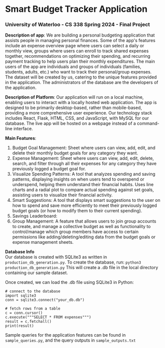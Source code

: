 # Smart Budget Tracker Application

### University of Waterloo - CS 338 Spring 2024 - Final Project

**Description of app**: We are building a personal budgeting application that assists people in managing personal finances. Some of the app's features include an expense overview page where users can select a daily or monthly view, groups where users can enroll to track shared expenses together, recommendations on optimizing their spending, and recurring payment tracking to help users plan their monthly expenditures. The main users of the app are individuals and groups of individuals (families, students,  adults, etc.) who want to track their personal/group expenses. The dataset will be created by us, catering to the unique features provided in the application. The administrators of the database are the developers of the application.

**Description of Platform**: Our application will run on a local machine, enabling users to interact with a locally hosted web application. The app is designed to be primarily desktop-based, rather than mobile-based, providing a more comprehensive user experience. Our technology stack includes React, Flask, HTML, CSS, and JavaScript, with MySQL for our database. The live app will be hosted on a webpage instead of a command-line interface. 

**Main Features**:
1. Budget Goal Management: Sheet where users can view, add, edit, and delete their monthly budget goals for any category they want.
2. Expense Management: Sheet where users can view, add, edit, delete, search, and filter through all their expenses for any category they have previously logged a budget goal for.
3. Visualize Spending Patterns: A tool that analyzes spending and saving patterns, displaying insights on when users tend to overspend or underspend, helping them understand their financial habits. Uses line charts and a radial plot to compare actual spending against set goals, assisting users to visualize their financial activity.
4. Smart Suggestions: A tool that displays smart suggestions to the user on how to spend and save more efficiently to meet their previously logged budget goals (or how to modify them to their current spending).
5. Savings Leaderboard: 
6. Group Management: A feature that allows users to join group accounts to create, and manage a collective budget as well as functionality to control/manage which group members have access to certain permissions like adding/deleting/editing data from the budget goals or expense management sheets.

**Database Info**
<br />
Our database is created with SQLite3 as written in `production_db_generation.py`. To create the database, run:
`python3 production_db_generation.py`
This will create a .db file in the local directory containing our sample dataset.

Once created, we can load the .db file using SQLite3 in Python:
```
# connect to the database
import sqlite3
conn = sqlite3.connect("your_db.db")

# fetch rows from a table
c = conn.cursor()
c.execute("""SELECT * FROM expenses""")
result = c.fetchall()
print(result)
```

Sample queries for the application features can be found in `sample_queries.py`, and the query outputs in `sample_outputs.txt`
